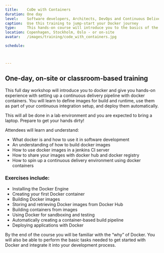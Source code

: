 ```yaml
---
title:    CoDe with Containers
duration: One day
level:    Software developers, Architects, DevOps and Continuous Delivery practitioners
caption:  Use this training to jump-start your Docker journey
type:     This hands-on course will introduce you to the basics of the Docker platform and take you through creating an automated continuous delivery system.
location: Copenhagen, Stockholm, Oslo - or on-site
avatar:   /images/training/code_with_containers.jpg

schedule:



---
```



## One-day, on-site or classroom-based training

This full day workshop will introduce you to docker and give you hands-on experience with setting up a continuous delivery pipeline with docker containers. You will learn to define images for build and runtime, use them as part of your continuous integration setup, and deploy them automatically.

This will all be done in a lab environment and you are expected to bring a laptop. Prepare to get your hands dirty!

Attendees will learn and understand:

 - What docker is and how to use it in software development
 - An understanding of how to build docker images
 - How to use docker images in a jenkins CI server
 - How to share your images with docker hub and docker registry
 - How to spin up a continuous delivery environment using docker containers

### Exercises include:

* Installing the Docker Engine
* Creating your first Docker container
* Building Docker images
* Storing and retrieving Docker images from Docker Hub
* Building containers from images
* Using Docker for sandboxing and testing
* Automatically creating a container-based build pipeline
* Deploying applications with Docker

By the end of the course you will be familiar with the “why” of Docker.
You will also be able to perform the basic tasks needed to get started with Docker and integrate it into your development process.
